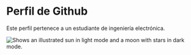 # Perfil de Github
Este perfil pertenece a un estudiante de ingeniería electrónica.

<picture>
  <source media="(prefers-color-scheme: dark)" srcset="alpachonr/1660132089594610.jpg">
  <source media="(prefers-color-scheme: light)" srcset="alpachonr/1660132089594610.jpg">
  <img alt="Shows an illustrated sun in light mode and a moon with stars in dark mode." src="https://user-images.githubusercontent.com/25423296/163456779-a8556205-d0a5-45e2-ac17-42d089e3c3f8.png">
</picture>


<!--
**alpachonr/alpachonr** is a ✨ _special_ ✨ repository because its `README.md` (this file) appears on your GitHub profile.

Here are some ideas to get you started:

- 🔭 I’m currently working on ...
- 🌱 I’m currently learning ...
- 👯 I’m looking to collaborate on ...
- 🤔 I’m looking for help with ...
- 💬 Ask me about ...
- 📫 How to reach me: ...
- 😄 Pronouns: ...
- ⚡ Fun fact: ...
-->
